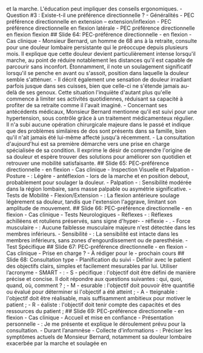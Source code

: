 et la marche. L'éducation peut impliquer des conseils ergonomiques. - Question #3 : Existe-t-il une préférence directionnelle ? - Généralités - PEC préférence directionnelle en extension – extension/inflexion - PEC préférence directionnelle en flexion latérale - PEC préférence directionnelle en flexion flexion ## Slide 64: PEC-préférence directionnelle - en flexion - Cas clinique - Monsieur Bernard, un homme de 68 ans à la retraite, consulte pour une douleur lombaire persistante qui le préoccupe depuis plusieurs mois. Il explique que cette douleur devient particulièrement intense lorsqu'il marche, au point de réduire notablement les distances qu'il est capable de parcourir sans inconfort. Étonnamment, il note un soulagement significatif lorsqu'il se penche en avant ou s'assoit, position dans laquelle la douleur semble s'atténuer. - Il décrit également une sensation de douleur irradiant parfois jusque dans ses cuisses, bien que celle-ci ne s'étende jamais au-delà de ses genoux. Cette situation l'inquiète d'autant plus qu'elle commence à limiter ses activités quotidiennes, réduisant sa capacité à profiter de sa retraite comme il l'avait imaginé. - Concernant ses antécédents médicaux, Monsieur Bernard mentionne qu'il est suivi pour une hypertension, sous contrôle grâce à un traitement médicamenteux régulier. Il n'a subi aucune opération chirurgicale majeure dans le passé et indique que des problèmes similaires de dos sont présents dans sa famille, bien qu'il n'ait jamais été lui-même affecté jusqu'à récemment. - La consultation d'aujourd'hui est sa première démarche vers une prise en charge spécialisée de sa condition. Il exprime le désir de comprendre l'origine de sa douleur et espère trouver des solutions pour améliorer son quotidien et retrouver une mobilité satisfaisante. ## Slide 65: PEC-préférence directionnelle - en flexion - Cas clinique - Inspection Visuelle et Palpation - Posture - : Légère - antéflexion - lors de la marche et en position debout, probablement pour soulager la douleur. - Palpation - : Sensibilité modérée dans la région lombaire, sans masse palpable ou asymétrie significative. - Tests de Mobilité - Flexion/Extension - : La flexion antérieure soulage légèrement sa douleur, tandis que l'extension l'aggrave, limitant son amplitude de mouvement. ## Slide 66: PEC-préférence directionnelle - en flexion - Cas clinique - Tests Neurologiques - Réflexes - : Réflexes achilléens et rotuliens préservés, sans signe d'hyper- - réflexie - . - Force musculaire - : Aucune faiblesse musculaire majeure n'est détectée dans les membres inférieurs. - Sensibilité - : La sensibilité est intacte dans les membres inférieurs, sans zones d'engourdissement ou de paresthésie. - Test Spécifique ## Slide 67: PEC-préférence directionnelle - en flexion - Cas clinique - Prise en charge ? - À rédiger pour le - prochain cours ## Slide 68: Consultation type - Planification du suivi - Définir avec le patient des objectifs clairs, simples et facilement mesurables par lui. Utiliser l’acronyme - SMART - : - S - pécifique : l'objectif doit être défini de manière précise et concise. Il doit répondre aux questions suivantes : qui, quoi, quand, où, comment ? ; - M - esurable : l'objectif doit pouvoir être quantifié ou évalué pour déterminer si l'objectif a été atteint ; - A - tteignable : l'objectif doit être réalisable, mais suffisamment ambitieux pour motiver le patient ; - R - éaliste : l'objectif doit tenir compte des capacités et des ressources du patient ; ## Slide 69: PEC-préférence directionnelle - en flexion - Cas clinique - Accueil et mise en confiance - Présentation personnelle - : Je me présente et explique le déroulement prévu pour la consultation. - Durant l’anamnèse - Collecte d'informations - : Préciser les symptômes actuels de Monsieur Bernard, notamment sa douleur lombaire exacerbée par la marche et soulagée en
